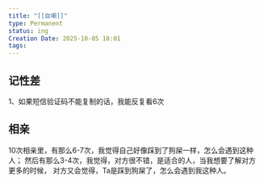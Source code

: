 ```yaml
---
title: "[[自嘲]]"
type: Permanent
status: ing
Creation Date: 2025-10-05 18:01
tags:
---
```

## 记性差
1、如果短信验证码不能复制的话，我能反复看6次
## 相亲
10次相亲里，有那么6-7次，我觉得自己好像踩到了狗屎一样，怎么会遇到这种人；
然后有那么3-4次，我觉得，对方很不错，是适合的人，当我想要了解对方更多的时候，
对方又会觉得，Ta是踩到狗屎了，怎么会遇到我这种人。
